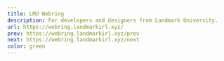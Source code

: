 ```yaml
---
title: LMU Webring
description: For developers and designers from Landmark University.
url: https://webring.landmarkirl.xyz/
prev: https://webring.landmarkirl.xyz/prev
next: https://webring.landmarkirl.xyz/next
color: green
---
```

